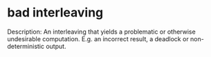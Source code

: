 # bad interleaving

Description: An interleaving that yields a problematic or otherwise undesirable computation. E.g. an incorrect result, a deadlock or non-deterministic output.